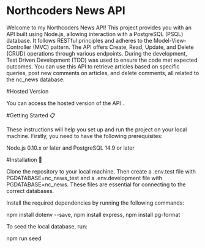 # Northcoders News API

Welcome to my Northcoders News API! This project provides you with an API built using Node.js, allowing interaction with a PostgreSQL (PSQL) database. It follows RESTful principles and adheres to the Model-View-Controller (MVC) pattern. The API offers Create, Read, Update, and Delete (CRUD) operations through various endpoints. During the development, Test Driven Development (TDD) was used to ensure the code met expected outcomes. You can use this API to retrieve articles based on specific queries, post new comments on articles, and delete comments, all related to the nc_news database.

#Hosted Version

You can access the hosted version of the API .

#Getting Started 📋

These instructions will help you set up and run the project on your local machine.
Firstly, you need to have the following prerequisites:

Node.js 0.10.x or later and
PostgreSQL 14.9 or later

#Installation 🔧

Clone the repository to your local machine.
Then create a .env.test file with PGDATABASE=nc_news_test and a .env.development file with PGDATABASE=nc_news. 
These files are essential for connecting to the correct databases.

Install the required dependencies by running the following commands:

npm install dotenv --save,
npm install express,
npm install pg-format


To seed the local database, run:

npm run seed








